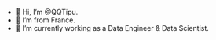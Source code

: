 - 👋 Hi, I’m @QQTipu.
- 🥖 I’m from France.
- 🌱 I’m currently working as a Data Engineer & Data Scientist.

<!---
QQTipu/QQTipu is a ✨ special ✨ repository because its `README.md` (this file) appears on your GitHub profile.
You can click the Preview link to take a look at your changes.
--->
